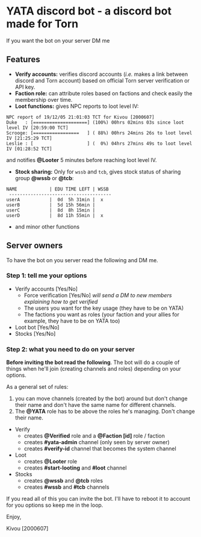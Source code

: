 # YATA discord bot - a discord bot made for Torn
If you want the bot on your server DM me

## Features
* **Verify accounts:** verifies discord accounts (*i.e.* makes a link between discord and Torn account) based on official Torn server verification or API key.
* **Faction role:** can attribute roles based on factions and check easily the membership over time.
* **Loot functions:** gives NPC reports to loot level IV:
```
NPC report of 19/12/05 21:01:03 TCT for Kivou [2000607]
Duke   : [====================] (100%) 00hrs 02mins 03s since loot level IV [20:59:00 TCT]
Scrooge: [=================   ] ( 88%) 00hrs 24mins 26s to loot level IV [21:25:29 TCT]
Leslie : [                    ] (  0%) 04hrs 27mins 49s to loot level IV [01:28:52 TCT]
```
and notifies **@Looter** 5 minutes before reaching loot level IV.
* **Stock sharing:** Only for `wssb` and `tcb`, gives stock status of sharing group **@wssb** or **@tcb**:
```
NAME            | EDU TIME LEFT | WSSB
 --------------------------------------
userA           |  0d  5h 31min |  x  
userB           |  5d 15h 56min |     
userC           |  8d  8h 15min |     
userD           |  8d 11h 55min |  x  
```
* and minor other functions

## Server owners
To have the bot on you server read the following and DM me.

### **Step 1**: tell me your options
* Verify accounts [Yes/No]
    * Force verification [Yes/No] *will send a DM to new members explaining how to get verified*
    * The users you want for the key usage (they have to be on YATA)
    * The factions you want as roles (your faction and your allies for example, they have to be on YATA too)
* Loot bot [Yes/No]
* Stocks [Yes/No]

### **Step 2**: what you need to do on your server
**Before inviting the bot read the following**. The bot will do a couple of things when he'll join (creating channels and roles) depending on your options.

As a general set of rules:
1. you can move channels (created by the bot) around but don't change their name and don't have the same name for different channels.
2. The **@YATA** role has to be above the roles he's managing. Don't change their name.

* Verify
    * creates **@Verified** role and a **@Faction [id]** role / faction
    * creates **#yata-admin** channel (only seen by server owner)
    * creates **#verify-id** channel that becomes the system channel
* Loot
    * creates **@Looter** role
    * creates **#start-looting** and **#loot** channel
* Stocks
    * creates **@wssb** and **@tcb** roles
    * creates **#wssb** and **#tcb** channels

If you read all of this you can invite the bot. I'll have to reboot it to account for you options so keep me in the loop.

Enjoy,

Kivou [2000607]
